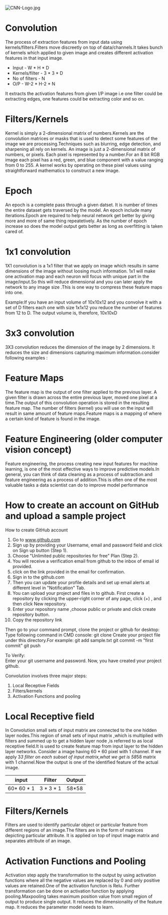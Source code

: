 ![CNN-Logo.jpg](attachments\fcfc6e60.jpg)

# Convolution
The process of extraction features from input data using kernels/filters.Filters move discreetly on top of data/channels.It takes bunch of kernels which applied to given image and creates different activation features in that input image.

- Input - W * H * D
- Kernels/filter - 3 * 3 * D
- No of filters - N
- O/P - W-2 * H-2 * N

It extracts the activation features from given I/P image i.e one filter could be extracting edges, one features could be extracting color and so on.


# Filters/Kernels

Kernel is simply a 2-dimensional matrix of numbers.Kernels are the convolution matrices or masks that is used to detect some features of the image we are processing.Techniques such as blurring, edge detection, and sharpening all rely on kernels.
An image is just a 2-dimensional matrix of numbers, or pixels. Each pixel is represented by a number.For an 8 bit RGB image each pixel has a red, green, and blue component with a value ranging from 0 to 255. A kernel works by operating on these pixel values using straightforward mathematics to construct a new image.

# Epoch

An epoch is a complete pass through a given datset. It is number of times the entire dataset gets traversed by the model. An epoch include many iterations.Epoch are required to help neural network get better by giving more and more of same thing repeatetively. As the number of epoch increase so does the model output gets better as long as overfitting is taken cared of.

# 1x1 convolution

1X1 convolution is a 1x1 filter that we apply on image which results in same dimensions of the image without loosing much information.
1x1 will make one activation map and each neuron will focus with unique part in the image/input.So this will reduce dimensional and you can later apply the network to any image size .This is one way to compress these feature maps into one.

Example:If you have an input volume of 10x10x12 and you convolve it with a set of D filters each one with size 1x1x12 you reduce the number of features from 12 to D. The output volume is, therefore, 10x10xD

# 3x3 convolution
3X3 convolution reduces the dimension of the image by 2 dimensions. It reduces the size and dimensions capturing maximum information.consider following examples : 


# Feature Maps
The feature map is the output of one filter applied to the previous layer. A given filter is drawn across the entire previous layer, moved one pixel at a time.The output of this convolution operation  is stored in the resulting feature map.
The number of filters (kernel) you will use on the input will result in same amount of feature maps.Feature maps is a mapping of where a certain kind of feature is found in the image.

# Feature Engineering (older computer vision concept)
Feature engineering, the process creating new input features for machine learning, is one of the most effective ways to improve predictive models.In general, you can think of data cleaning as a process of subtraction and feature engineering as a process of addition.This is often one of the most valuable tasks a data scientist can do to improve model performance


# How to create an account on GitHub and upload a sample project
How to create GitHub account

  1. Go to www.github.com  
  2. Sign up by providing your Username, email and password field and click on Sign up button (Step 1).
  3. Choose "Unlimited public repositories for free" Plan (Step 2).
  4. You will receive a verification  email from github to the inbox of email id provided.
  5. click on the link provided in the email for confirmation.
  6. Sign in to the github.com
  7. Then you can update your profile details and set up email alerts at different level in "Notification" Tab.
  8. You can upload your project and files in to github. First create a repository by clicking the upper-right corner of any page, click (+) , and then click New          repository.
  9. Enter your repository name ,choose public or private and click create repository button.
  10. Copy the repository link 

Then go to your command prompt, clone the project or github for desktop:
Type following command in CMD console:
    git clone <link>
 Create your project file under this directory.For example: 
    git add sample.txt
    git commit -m "first commit"
    git push 

To Verify:  
        Enter your git username and password.
        Now, you have created your project github. 
        
        

Convolution involves three major steps:

  1. Local Receptive Fields
  2. Filters/kernels
  3. Activation Functions and pooling

 # Local Receptive field
  In Convolution small sets of input matrix are connected to the one hidden layer nodes.This region of small sets of input matrix ,which is multiplied with filters and summed up to  get a hidden layer node  ,is referred to as local receptive field.It is used to create feature map from input layer to the hidden layer networks.
  Consider a image having 60 * 60 pixel with 1 channel. If we apply 3*3 filter on each subset of input matrix,what we get is 58*58 matrix with 1 channel.Now the output is one of the identified feature of the actual image.
  
  |input|Filter    |Output|
  |:---------:|:------:|:-------:|
  |60* 60 * 1|3 * 3 * 1|58*58|
  
  
  # Filters/Kernels
  
  Filters are used to identify particular object or particular feature from different regions of an image.The filters are in the form of matrices depicting particular attribute. It is applied on top of input image matrix and separates attribute of an image.
  
  # Activation Functions and Pooling
  
  Activation step apply the transformation to the output by using activation functions where all the negative values are replaced by 0 and only positive values are retained.One of the activation function is Relu.  Further transformation can be done on activation function by applying pooling.Maxpooling takes maximum position value from small region of output to produce single output. It reduces the dimensionality of the feature map. It reduces the parameter model needs to learn.



